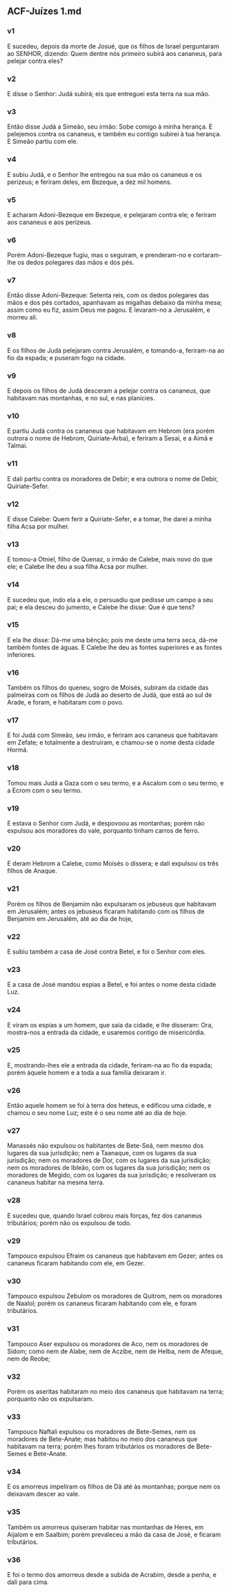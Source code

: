 ## ACF-Juízes 1.md
### v1
 E sucedeu, depois da morte de Josué, que os filhos de Israel perguntaram ao SENHOR, dizendo: Quem dentre nós primeiro subirá aos cananeus, para pelejar contra eles?
### v2
 E disse o Senhor: Judá subirá; eis que entreguei esta terra na sua mão.
### v3
 Então disse Judá a Simeão, seu irmão: Sobe comigo à minha herança. E pelejemos contra os cananeus, e também eu contigo subirei à tua herança. E Simeão partiu com ele.
### v4
 E subiu Judá, e o Senhor lhe entregou na sua mão os cananeus e os perizeus; e feriram deles, em Bezeque, a dez mil homens.
### v5
 E acharam Adoni-Bezeque em Bezeque, e pelejaram contra ele; e feriram aos cananeus e aos perizeus.
### v6
 Porém Adoni-Bezeque fugiu, mas o seguiram, e prenderam-no e cortaram-lhe os dedos polegares das mãos e dos pés.
### v7
 Então disse Adoni-Bezeque: Setenta reis, com os dedos polegares das mãos e dos pés cortados, apanhavam as migalhas debaixo da minha mesa; assim como eu fiz, assim Deus me pagou. E levaram-no a Jerusalém, e morreu ali.
### v8
 E os filhos de Judá pelejaram contra Jerusalém, e tomando-a, feriram-na ao fio da espada; e puseram fogo na cidade.
### v9
 E depois os filhos de Judá desceram a pelejar contra os cananeus, que habitavam nas montanhas, e no sul, e nas planícies.
### v10
 E partiu Judá contra os cananeus que habitavam em Hebrom (era porém outrora o nome de Hebrom, Quiriate-Arba), e feriram a Sesai, e a Aimã e Talmai.
### v11
 E dali partiu contra os moradores de Debir; e era outrora o nome de Debir, Quiriate-Sefer.
### v12
 E disse Calebe: Quem ferir a Quiriate-Sefer, e a tomar, lhe darei a minha filha Acsa por mulher.
### v13
 E tomou-a Otniel, filho de Quenaz, o irmão de Calebe, mais novo do que ele; e Calebe lhe deu a sua filha Acsa por mulher.
### v14
 E sucedeu que, indo ela a ele, o persuadiu que pedisse um campo a seu pai; e ela desceu do jumento, e Calebe lhe disse: Que é que tens?
### v15
 E ela lhe disse: Dá-me uma bênção; pois me deste uma terra seca, dá-me também fontes de águas. E Calebe lhe deu as fontes superiores e as fontes inferiores.
### v16
 Também os filhos do queneu, sogro de Moisés, subiram da cidade das palmeiras com os filhos de Judá ao deserto de Judá, que está ao sul de Arade, e foram, e habitaram com o povo.
### v17
 E foi Judá com Simeão, seu irmão, e feriram aos cananeus que habitavam em Zefate; e totalmente a destruíram, e chamou-se o nome desta cidade Hormá.
### v18
 Tomou mais Judá a Gaza com o seu termo, e a Ascalom com o seu termo, e a Ecrom com o seu termo.
### v19
 E estava o Senhor com Judá, e despovoou as montanhas; porém não expulsou aos moradores do vale, porquanto tinham carros de ferro.
### v20
 E deram Hebrom a Calebe, como Moisés o dissera; e dali expulsou os três filhos de Anaque.
### v21
 Porém os filhos de Benjamim não expulsaram os jebuseus que habitavam em Jerusalém; antes os jebuseus ficaram habitando com os filhos de Benjamim em Jerusalém, até ao dia de hoje,
### v22
 E subiu também a casa de José contra Betel, e foi o Senhor com eles.
### v23
 E a casa de José mandou espias a Betel, e foi antes o nome desta cidade Luz.
### v24
 E viram os espias a um homem, que saía da cidade, e lhe disseram: Ora, mostra-nos a entrada da cidade, e usaremos contigo de misericórdia.
### v25
 E, mostrando-lhes ele a entrada da cidade, feriram-na ao fio da espada; porém àquele homem e a toda a sua família deixaram ir.
### v26
 Então aquele homem se foi à terra dos heteus, e edificou uma cidade, e chamou o seu nome Luz; este é o seu nome até ao dia de hoje.
### v27
 Manassés não expulsou os habitantes de Bete-Seã, nem mesmo dos lugares da sua jurisdição; nem a Taanaque, com os lugares da sua jurisdição; nem os moradores de Dor, com os lugares da sua jurisdição; nem os moradores de Ibleão, com os lugares da sua jurisdição; nem os moradores de Megido, com os lugares da sua jurisdição; e resolveram os cananeus habitar na mesma terra.
### v28
 E sucedeu que, quando Israel cobrou mais forças, fez dos cananeus tributários; porém não os expulsou de todo.
### v29
 Tampouco expulsou Efraim os cananeus que habitavam em Gezer; antes os cananeus ficaram habitando com ele, em Gezer.
### v30
 Tampouco expulsou Zebulom os moradores de Quitrom, nem os moradores de Naalol; porém os cananeus ficaram habitando com ele, e foram tributários.
### v31
 Tampouco Aser expulsou os moradores de Aco, nem os moradores de Sidom; como nem de Alabe, nem de Aczibe, nem de Helba, nem de Afeque, nem de Reobe;
### v32
 Porém os aseritas habitaram no meio dos cananeus que habitavam na terra; porquanto não os expulsaram.
### v33
 Tampouco Naftali expulsou os moradores de Bete-Semes, nem os moradores de Bete-Anate; mas habitou no meio dos cananeus que habitavam na terra; porém lhes foram tributários os moradores de Bete-Semes e Bete-Anate.
### v34
 E os amorreus impeliram os filhos de Dã até às montanhas; porque nem os deixavam descer ao vale.
### v35
 Também os amorreus quiseram habitar nas montanhas de Heres, em Aijalom e em Saalbim; porém prevaleceu a mão da casa de José, e ficaram tributários.
### v36
 E foi o termo dos amorreus desde a subida de Acrabim, desde a penha, e dali para cima.
